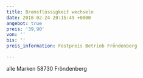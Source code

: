 ```yaml
---
title: Bremsflüssigkeit wechseln
date: 2018-02-24 20:15:49 +0000
angebot: true
preis: '39,90'
von: ''
bis: ''
preis_information: Festpreis Betrieb Fröndenberg

---
```

alle Marken 58730 Fröndenberg